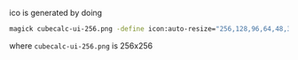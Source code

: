 ico is generated by doing

```sh
magick cubecalc-ui-256.png -define icon:auto-resize="256,128,96,64,48,32,16" "cubecalc.ico"
```

where `cubecalc-ui-256.png` is 256x256
